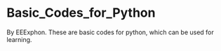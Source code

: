 # Basic_Codes_for_Python
 By EEExphon. These are basic codes for python, which can be used for learning.
